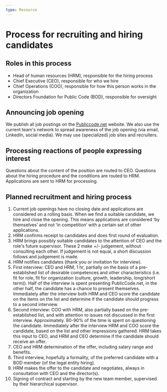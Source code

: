 ```yaml
---
type: Resource
---
```


# Process for recruiting and hiring candidates

## Roles in this process

* Head of human resources (HRM), responsible for the hiring process
* Chief Executive (CEO), responsible for who we hire
* Chief Operations (COO), responsible for how this person works in the organization
* Directors Foundation for Public Code (BOD), responsible for oversight

## Announcing job opening

We publish all job postings on the [Publiccode.net](https://publiccode.net) website. We also use the current team's network to spread awareness of the job opening (via email, LinkedIn, social media). We may use (specialized) job sites and recruiters.

## Processing reactions of people expressing interest

Questions about the content of the position are routed to CEO. Questions about the hiring procedure and the conditions are routed to HRM. Applications are sent to HRM for processing.

## Planned recruitment and hiring process

1. Current job openings have no closing date and applications are considered on a rolling basis. When we find a suitable candidate, we hire and close the opening. This means applications are considered ‘by themselves’ and not ‘in competition’ with a certain set of other applications.
2. HRM confirms receipt to candidates and does first round of evaluation.
3. HRM brings possibly suitable candidates to the attention of CEO and the role's future supervisor. These 2 make +/- judgement, without consulting each other. If judgement is not equal, a short discussion follows and judgement is made.
4. HRM notifies candidates (thank you or invitation for interview).
5. First interview: CEO and HRM, 1 hr, partially on the basis of a pre-established list of desirable competences and other characteristics (i.e. fit for role, fit for organization (culture, growth, leadership, long/short term)). Half of the interview is spent presenting PublicCode.net, in the other half, the candidate has a chance to present themselves. Immediately after the interview both HRM and CEO score the candidate on the items on the list and determine if the candidate should progress to a second interview.
6. Second interview: COO with HRM, also partially based on the pre-established list, and with attention to issues not discussed in the first interview. Approximately. 80-90% of the time is spent on questioning the candidate. Immediately after the interview HRM and COO score the candidate, based on the list and other impressions gathered. HRM takes this input to CEO, and HRM and CEO determine if the candidate should receive an offer.
7. CEO and HRM determination of the offer, including salary range and benefits.
8. Third interview, hopefully a formality, of the preferred candidate with a BOD member (of the legal entity hiring).
9. HRM makes the offer to the candidate and negotiates, always in consultation with CEO and the director(s).
10. Signing of contract and starting by the new team member, supervised by their hierarchical supervisor.
